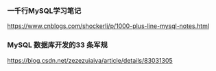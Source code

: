 ### 一千行MySQL学习笔记
https://www.cnblogs.com/shockerli/p/1000-plus-line-mysql-notes.html
### MySQL 数据库开发的33 条军规
https://blog.csdn.net/zezezuiaiya/article/details/83031305
